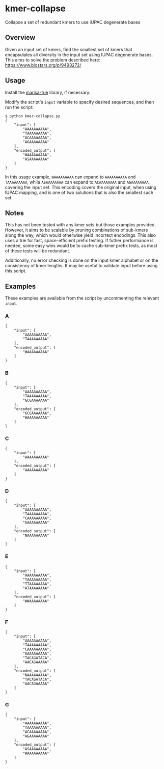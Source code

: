 # kmer-collapse
Collapse a set of redundant kmers to use IUPAC degenerate bases

## Overview

Given an input set of kmers, find the smallest set of kmers that encapsulates all diversity in the input set using IUPAC degenerate bases. This aims to solve the problem described here: https://www.biostars.org/p/9498272/

## Usage

Install the [marisa-trie](https://pypi.org/project/marisa-trie/) library, if necessary.

Modify the script's `input` variable to specify desired sequences, and then run the script:

```
$ python kmer-collapse.py
{
    "input": [
        "AAAAAAAAAA",
        "TAAAAAAAAA",
        "ACAAAAAAAA",
        "AGAAAAAAAA"
    ],
    "encoded_output": [
        "WAAAAAAAAA",
        "ASAAAAAAAA"
    ]
}
```

In this usage example, `WAAAAAAAAA` can expand to `AAAAAAAAAA` and `TAAAAAAAAA`, while `ASAAAAAAAA` can expand to `ACAAAAAAAA` and `AGAAAAAAAA`, covering the input set. This encoding covers the original input, when using IUPAC mapping, and is one of two solutions that is also the smallest such set.

## Notes

This has not been tested with any kmer sets but those examples provided. However, it aims to be scalable by pruning combinations of sub-kmers along the way, which would otherwise yield incorrect encodings. This also uses a trie for fast, space-efficient prefix testing. If futher performance is needed, some easy wins would be to cache sub-kmer prefix tests, as most of these tests will be redundant.

Additionally, no error checking is done on the input kmer alphabet or on the consistency of kmer lengths. It may be useful to validate input before using this script.

## Examples

These examples are available from the script by uncommenting the relevant `input`.

### A

```
{
    "input": [
        "AAAAAAAAAA",
        "TAAAAAAAAA"
    ],
    "encoded_output": [
        "WAAAAAAAAA"
    ]
}
```

### B

```
{
    "input": [
        "AAAAAAAAAA",
        "TAAAAAAAAA",
        "GCGAAAAAAA"
    ],
    "encoded_output": [
        "GCGAAAAAAA",
        "WAAAAAAAAA"
    ]
}
```

### C 

```
{
    "input": [
        "AAAAAAAAAA"
    ],
    "encoded_output": [
        "AAAAAAAAAA"
    ]
}
```

### D

```
{
    "input": [
        "AAAAAAAAAA",
        "TAAAAAAAAA",
        "CAAAAAAAAA",
        "GAAAAAAAAA"
    ],
    "encoded_output": [
        "NAAAAAAAAA"
    ]
}
```

### E

```
{
    "input": [
        "AAAAAAAAAA",
        "TAAAAAAAAA",
        "TTAAAAAAAA",
        "ATAAAAAAAA"
    ],
    "encoded_output": [
        "WWAAAAAAAA"
    ]
}
```

### F

```
{
    "input": [
        "AAAAAAAAAA",
        "TAAAAAAAAA",
        "CAAAAAAAAA",
        "GAAAAAAAAA",
        "TACAGATACA",
        "AACAGAAAAA"
    ],
    "encoded_output": [
        "NAAAAAAAAA",
        "TACAGATACA",
        "AACAGAAAAA"
    ]
}
```

### G

```
{
    "input": [
        "AAAAAAAAAA",
        "TAAAAAAAAA",
        "ACAAAAAAAA",
        "AGAAAAAAAA"
    ],
    "encoded_output": [
        "ASAAAAAAAA",
        "WAAAAAAAAA"
    ]
}
```
